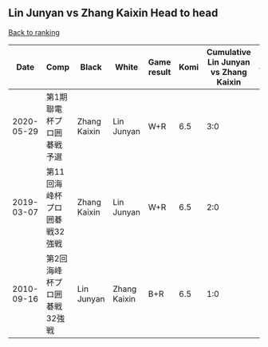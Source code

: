 ## Lin Junyan vs Zhang Kaixin Head to head

[Back to ranking](../../index.md)




| **Date** | **Comp** | **Black** | **White** | **Game result** | **Komi** | **Cumulative Lin Junyan vs Zhang Kaixin** | **Lin Junyan streak** | **Zhang Kaixin streak** | 
| --- | --- | --- | --- | --- | --- | --- | --- | --- |
| 2020-05-29 | 第1期聯電杯プロ囲碁戦予選 | Zhang Kaixin | Lin Junyan | W+R | 6.5 | 3:0 | 3 | 0 | 
| 2019-03-07 | 第11回海峰杯プロ囲碁戦32強戦 | Zhang Kaixin | Lin Junyan | W+R | 6.5 | 2:0 | 2 | 0 | 
| 2010-09-16 | 第2回海峰杯プロ囲碁戦32強戦 | Lin Junyan | Zhang Kaixin | B+R | 6.5 | 1:0 | 1 | 0 |




